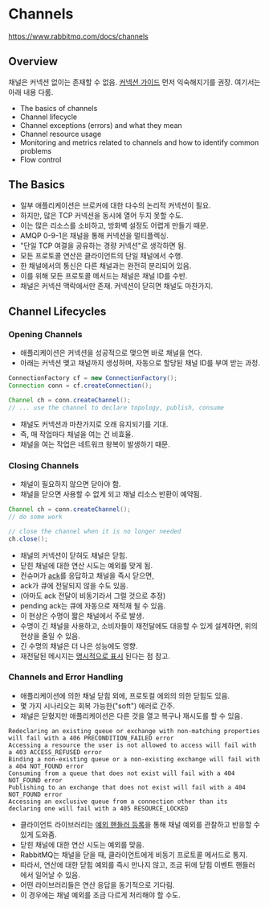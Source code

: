 # Channels

https://www.rabbitmq.com/docs/channels

## Overview

채널은 커넥션 없이는 존재할 수 없음. [커넥션 가이드](https://www.rabbitmq.com/docs/connections) 먼저 익숙해지기를 권장. 여기서는 아래 내용 다룸.

- The basics of channels
- Channel lifecycle
- Channel exceptions (errors) and what they mean
- Channel resource usage
- Monitoring and metrics related to channels and how to identify common problems
- Flow control

## The Basics

- 일부 애플리케이션은 브로커에 대한 다수의 논리적 커넥션이 필요.
- 하지만, 많은 TCP 커넥션을 동시에 열어 두지 못할 수도.
- 이는 많은 리소스를 소비하고, 방화벽 설정도 어렵게 만들기 때문.
- AMQP 0-9-1은 채널을 통해 커넥션을 멀티플렉싱.
- "단일 TCP 여결을 공유하는 경량 커넥션"로 생각하면 됨.
- 모든 프로토콜 연산은 클라이언트의 단일 채널에서 수행.
- 한 채널에서의 통신은 다른 채널과는 완전히 분리되어 있음.
- 이를 위해 모든 프로토콜 메서드는 채널은 채널 ID를 수반.
- 채널은 커넥션 맥락에서만 존재. 커넥션이 닫히면 채널도 마찬가지.

## Channel Lifecycles

### Opening Channels

- 애플리케이션은 커넥션을 성공적으로 맺으면 바로 채널을 연다.
- 아래는 커넥션 맺고 채널까지 생성하며, 자동으로 할당된 채널 ID를 부여 받는 과정.

```java
ConnectionFactory cf = new ConnectionFactory();
Connection conn = cf.createConnection();

Channel ch = conn.createChannel();
// ... use the channel to declare topology, publish, consume
```

- 채널도 커넥션과 마찬가지로 오래 유지되기를 기대.
- 즉, 매 작업마다 채널을 여는 건 비효율.
- 채널을 여는 작업은 네트워크 왕복이 발생하기 때문.

### Closing Channels

- 채널이 필요하지 않으면 닫아야 함.
- 채널을 닫으면 사용할 수 없게 되고 채널 리소스 반환이 예약됨.

```java
Channel ch = conn.createChannel();
// do some work

// close the channel when it is no longer needed
ch.close();
```

- 채널의 커넥션이 닫혀도 채널은 닫힘.
- 닫힌 채널에 대한 연산 시도는 예외를 맞게 됨.
- 컨슈머가 [ack](https://www.rabbitmq.com/docs/confirms)를 응답하고 채널을 즉시 닫으면,
- ack가 큐에 전달되지 않을 수도 있음.
- (아마도 ack 전달이 비동기라서 그럴 것으로 추정)
- pending ack는 큐에 자동으로 재적재 될 수 있음.
- 이 현상은 수명이 짧은 채널에서 주로 발생.
- 수명이 긴 채널을 사용하고, 소비자들이 재전달에도 대응할 수 있게 설계하면, 위의 현상을 줄일 수 있음.
- 긴 수명의 채널은 더 나은 성능에도 영향.
- 재전달된 메시지는 [명시적으로 표시](https://www.rabbitmq.com/docs/consumers#message-properties) 된다는 점 참고.

### Channels and Error Handling

- 애플리케이션에 의한 채널 닫힘 외에, 프로토컬 에외의 의한 닫힘도 있음.
- 몇 가지 시나리오는 회복 가능한("soft") 에러로 간주.
- 채널은 닫혔지만 애플리케이션은 다른 것을 열고 복구나 재시도를 할 수 있음.

```
Redeclaring an existing queue or exchange with non-matching properties will fail with a 406 PRECONDITION_FAILED error
Accessing a resource the user is not allowed to access will fail with a 403 ACCESS_REFUSED error
Binding a non-existing queue or a non-existing exchange will fail with a 404 NOT_FOUND error
Consuming from a queue that does not exist will fail with a 404 NOT_FOUND error
Publishing to an exchange that does not exist will fail with a 404 NOT_FOUND error
Accessing an exclusive queue from a connection other than its declaring one will fail with a 405 RESOURCE_LOCKED
```

- 클라이언트 라이브러리는 [예외 핸들러 등록](https://www.rabbitmq.com/client-libraries/java-api-guide#shutdown)을 통해 채널 예외를 관찰하고 반응할 수 있게 도와줌.
- 닫힌 채널에 대한 연산 시도는 예외를 맞음.
- RabbitMQ는 채널을 닫을 때, 클라이언트에게 비동기 프로토콜 메서드로 통지.
- 따라서, 연산에 대한 닫힘 예외를 즉시 만나지 않고, 조금 뒤에 닫힘 이벤트 핸들러에서 일어날 수 있음.
- 어떤 라이브러리들은 연산 응답을 동기적으로 기다림.
- 이 경우에는 채널 예외를 조금 다르게 처리해야 할 수도.
